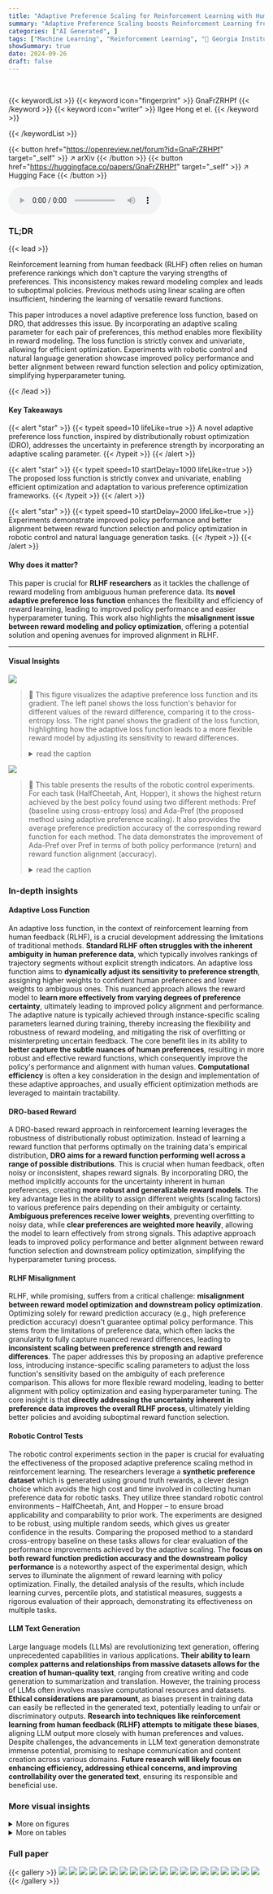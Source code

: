 ```yaml
---
title: "Adaptive Preference Scaling for Reinforcement Learning with Human Feedback"
summary: "Adaptive Preference Scaling boosts Reinforcement Learning from Human Feedback by using a novel loss function that adapts to varying preference strengths, resulting in improved policy performance and s..."
categories: ["AI Generated", ]
tags: ["Machine Learning", "Reinforcement Learning", "🏢 Georgia Institute of Technology",]
showSummary: true
date: 2024-09-26
draft: false
---
```


<br>

{{< keywordList >}}
{{< keyword icon="fingerprint" >}} GnaFrZRHPf {{< /keyword >}}
{{< keyword icon="writer" >}} Ilgee Hong et el. {{< /keyword >}}
 
{{< /keywordList >}}

{{< button href="https://openreview.net/forum?id=GnaFrZRHPf" target="_self" >}}
↗ arXiv
{{< /button >}}
{{< button href="https://huggingface.co/papers/GnaFrZRHPf" target="_self" >}}
↗ Hugging Face
{{< /button >}}



<audio controls>
    <source src="https://ai-paper-reviewer.com/GnaFrZRHPf/podcast.wav" type="audio/wav">
    Your browser does not support the audio element.
</audio>


### TL;DR


{{< lead >}}

Reinforcement learning from human feedback (RLHF) often relies on human preference rankings which don't capture the varying strengths of preferences. This inconsistency makes reward modeling complex and leads to suboptimal policies.  Previous methods using linear scaling are often insufficient, hindering the learning of versatile reward functions.

This paper introduces a novel adaptive preference loss function, based on DRO, that addresses this issue. By incorporating an adaptive scaling parameter for each pair of preferences, this method enables more flexibility in reward modeling. The loss function is strictly convex and univariate, allowing for efficient optimization.  Experiments with robotic control and natural language generation showcase improved policy performance and better alignment between reward function selection and policy optimization, simplifying hyperparameter tuning.

{{< /lead >}}


#### Key Takeaways

{{< alert "star" >}}
{{< typeit speed=10 lifeLike=true >}} A novel adaptive preference loss function, inspired by distributionally robust optimization (DRO), addresses the uncertainty in preference strength by incorporating an adaptive scaling parameter. {{< /typeit >}}
{{< /alert >}}

{{< alert "star" >}}
{{< typeit speed=10 startDelay=1000 lifeLike=true >}} The proposed loss function is strictly convex and univariate, enabling efficient optimization and adaptation to various preference optimization frameworks. {{< /typeit >}}
{{< /alert >}}

{{< alert "star" >}}
{{< typeit speed=10 startDelay=2000 lifeLike=true >}} Experiments demonstrate improved policy performance and better alignment between reward function selection and policy optimization in robotic control and natural language generation tasks. {{< /typeit >}}
{{< /alert >}}

#### Why does it matter?
This paper is crucial for **RLHF researchers** as it tackles the challenge of reward modeling from ambiguous human preference data.  Its **novel adaptive preference loss function** enhances the flexibility and efficiency of reward learning, leading to improved policy performance and easier hyperparameter tuning. This work also highlights the **misalignment issue between reward modeling and policy optimization**, offering a potential solution and opening avenues for improved alignment in RLHF.

------
#### Visual Insights



![](https://ai-paper-reviewer.com/GnaFrZRHPf/figures_4_1.jpg)

> 🔼 This figure visualizes the adaptive preference loss function and its gradient. The left panel shows the loss function's behavior for different values of the reward difference, comparing it to the cross-entropy loss. The right panel shows the gradient of the loss function, highlighting how the adaptive loss function leads to a more flexible reward model by adjusting its sensitivity to reward differences.
> <details>
> <summary>read the caption</summary>
> Figure 1: Visualization of the loss function (left) and its gradient (right) on different reward differences.
> </details>





![](https://ai-paper-reviewer.com/GnaFrZRHPf/tables_7_1.jpg)

> 🔼 This table presents the results of the robotic control experiments.  For each task (HalfCheetah, Ant, Hopper), it shows the highest return achieved by the best policy found using two different methods: Pref (baseline using cross-entropy loss) and Ada-Pref (the proposed method using adaptive preference scaling).  It also provides the average preference prediction accuracy of the corresponding reward function for each method.  The data demonstrates the improvement of Ada-Pref over Pref in terms of both policy performance (return) and reward function alignment (accuracy).
> <details>
> <summary>read the caption</summary>
> Table 1: Table for the highest return of the best policy and the average preference prediction accuracy of the corresponding reward function.
> </details>





### In-depth insights


#### Adaptive Loss Function
An adaptive loss function, in the context of reinforcement learning from human feedback (RLHF), is a crucial development addressing the limitations of traditional methods.  **Standard RLHF often struggles with the inherent ambiguity in human preference data**, which typically involves rankings of trajectory segments without explicit strength indicators.  An adaptive loss function aims to **dynamically adjust its sensitivity to preference strength**, assigning higher weights to confident human preferences and lower weights to ambiguous ones. This nuanced approach allows the reward model to **learn more effectively from varying degrees of preference certainty**, ultimately leading to improved policy alignment and performance. The adaptive nature is typically achieved through instance-specific scaling parameters learned during training, thereby increasing the flexibility and robustness of reward modeling, and mitigating the risk of overfitting or misinterpreting uncertain feedback.  The core benefit lies in its ability to **better capture the subtle nuances of human preferences**, resulting in more robust and effective reward functions, which consequently improve the policy's performance and alignment with human values.  **Computational efficiency** is often a key consideration in the design and implementation of these adaptive approaches, and usually efficient optimization methods are leveraged to maintain tractability.

#### DRO-based Reward
A DRO-based reward approach in reinforcement learning leverages the robustness of distributionally robust optimization.  Instead of learning a reward function that performs optimally on the training data's empirical distribution, **DRO aims for a reward function performing well across a range of possible distributions**. This is crucial when human feedback, often noisy or inconsistent, shapes reward signals.  By incorporating DRO, the method implicitly accounts for the uncertainty inherent in human preferences, creating **more robust and generalizable reward models**.  The key advantage lies in the ability to assign different weights (scaling factors) to various preference pairs depending on their ambiguity or certainty.  **Ambiguous preferences receive lower weights**, preventing overfitting to noisy data, while **clear preferences are weighted more heavily**, allowing the model to learn effectively from strong signals.  This adaptive approach leads to improved policy performance and better alignment between reward function selection and downstream policy optimization, simplifying the hyperparameter tuning process.

#### RLHF Misalignment
RLHF, while promising, suffers from a critical challenge: **misalignment between reward model optimization and downstream policy optimization**.  Optimizing solely for reward prediction accuracy (e.g., high preference prediction accuracy) doesn't guarantee optimal policy performance.  This stems from the limitations of preference data, which often lacks the granularity to fully capture nuanced reward differences, leading to **inconsistent scaling between preference strength and reward differences**.  The paper addresses this by proposing an adaptive preference loss, introducing instance-specific scaling parameters to adjust the loss function's sensitivity based on the ambiguity of each preference comparison.  This allows for more flexible reward modeling, leading to better alignment with policy optimization and easing hyperparameter tuning. The core insight is that **directly addressing the uncertainty inherent in preference data improves the overall RLHF process**, ultimately yielding better policies and avoiding suboptimal reward function selection.

#### Robotic Control Tests
The robotic control experiments section in the paper is crucial for evaluating the effectiveness of the proposed adaptive preference scaling method in reinforcement learning.  The researchers leverage a **synthetic preference dataset** which is generated using ground truth rewards, a clever design choice which avoids the high cost and time involved in collecting human preference data for robotic tasks.  They utilize three standard robotic control environments – HalfCheetah, Ant, and Hopper – to ensure broad applicability and comparability to prior work. The experiments are designed to be robust, using multiple random seeds, which gives us greater confidence in the results. Comparing the proposed method to a standard cross-entropy baseline on these tasks allows for clear evaluation of the performance improvements achieved by the adaptive scaling.  The **focus on both reward function prediction accuracy and the downstream policy performance** is a noteworthy aspect of the experimental design, which serves to illuminate the alignment of reward learning with policy optimization. Finally, the detailed analysis of the results, which include learning curves, percentile plots, and statistical measures, suggests a rigorous evaluation of their approach, demonstrating its effectiveness on multiple tasks.

#### LLM Text Generation
Large language models (LLMs) are revolutionizing text generation, offering unprecedented capabilities in various applications.  **Their ability to learn complex patterns and relationships from massive datasets allows for the creation of human-quality text**, ranging from creative writing and code generation to summarization and translation.  However, the training process of LLMs often involves massive computational resources and datasets.  **Ethical considerations are paramount**, as biases present in training data can easily be reflected in the generated text, potentially leading to unfair or discriminatory outputs.  **Research into techniques like reinforcement learning from human feedback (RLHF) attempts to mitigate these biases**, aligning LLM output more closely with human preferences and values. Despite challenges, the advancements in LLM text generation demonstrate immense potential, promising to reshape communication and content creation across various domains.  **Future research will likely focus on enhancing efficiency, addressing ethical concerns, and improving controllability over the generated text**, ensuring its responsible and beneficial use.


### More visual insights

<details>
<summary>More on figures
</summary>


![](https://ai-paper-reviewer.com/GnaFrZRHPf/figures_7_1.jpg)

> 🔼 This figure compares the performance of the baseline method (Pref) and the proposed method (Ada-Pref) across three robotic control tasks. The top row shows learning curves, plotting average returns over time for each method across 10 different random seeds. The bottom row displays percentile plots, providing a more detailed view of performance variability across the 10 seeds.  The plots demonstrate Ada-Pref's consistent superiority over Pref in terms of cumulative returns and robustness.
> <details>
> <summary>read the caption</summary>
> Figure 2: Learning curve plots (top) and percentile plots (bottom) for Pref and Ada-Pref. For the learning curve plots, returns at each timestep are averaged across 10 different seeds, then smoothed over timesteps using an exponential moving average (EMA) with a smoothing factor of α = 0.1. For the percentile plots, returns from 10 different seeds are sorted in ascending order.
> </details>



![](https://ai-paper-reviewer.com/GnaFrZRHPf/figures_8_1.jpg)

> 🔼 This figure shows a comparison of different methods (SLIC-HF, IPO, DPO, and Ada-DPO) for two natural language generation tasks: summarization and dialogue.  For each method, the figure displays the highest win rate achieved (percentage of times the method's generated response was preferred over a baseline) and the corresponding preference prediction accuracy. The goal is to demonstrate the improved performance of the Ada-DPO method.
> <details>
> <summary>read the caption</summary>
> Figure 3: The best win rate and the preference prediction accuracy of the corresponding model
> </details>



![](https://ai-paper-reviewer.com/GnaFrZRHPf/figures_8_2.jpg)

> 🔼 This figure compares the performance of DPO and Ada-DPO methods across summarization and dialogue tasks, showing the best preference prediction accuracy achieved by each method for each task.  Ada-DPO demonstrates a better ability to align the learned reward function with policy optimization, leading to higher win rates (performance against baseline models) than the standard DPO method. Note that the preference accuracy reported is the performance of the model chosen for its best accuracy, rather than its win rate.
> <details>
> <summary>read the caption</summary>
> Figure 4: The best preference prediction accuracy
> </details>



![](https://ai-paper-reviewer.com/GnaFrZRHPf/figures_9_1.jpg)

> 🔼 This figure consists of three subplots visualizing different aspects of the adaptive preference scaling method applied to the Ant robotic control task. (a) shows a histogram of the learned scaling factors (τ), demonstrating the distribution of the learned scaling parameters across different instances. (b) illustrates the relationship between preference strength (measured by the true reward difference) and the average learned scaling factor, showing how the scaling factor adapts to varying levels of preference uncertainty.  Lastly, (c) shows the relationship between preference strength and the learned reward difference for both the proposed Ada-Pref method and the baseline Pref method. This comparison visually demonstrates Ada-Pref’s adaptability, learning larger reward differences for strong preferences and smaller differences for ambiguous ones.
> <details>
> <summary>read the caption</summary>
> Figure 5: Histogram of learned scaling factors, relationship between preference strength and the learned scaling factors, and relationship between preference strength and the learned reward difference. All plots are from the Ant task.
> </details>



![](https://ai-paper-reviewer.com/GnaFrZRHPf/figures_9_2.jpg)

> 🔼 This figure visualizes the distribution of learned scaling factors (τ) and their relationship with confidence scores in the summarization task. The left panel shows a histogram of the scaling factors, indicating their distribution across different values. The right panel presents a line graph showing how the average scaling factor changes as the confidence score increases. This suggests that higher confidence scores (indicating clearer preferences) are associated with larger scaling factors, while lower confidence scores (indicating ambiguous preferences) are linked to smaller scaling factors.
> <details>
> <summary>read the caption</summary>
> Figure 6: Histogram of learned scaling factors and relationship between the confidence scores and the learned scaling factors. Both plots are from the summarization task.
> </details>



![](https://ai-paper-reviewer.com/GnaFrZRHPf/figures_9_3.jpg)

> 🔼 This figure shows two examples of preference data used in the paper.  The left example demonstrates a pair with a large scaling factor (τ = 4.0). The chosen response is rated as significantly better than the rejected response, leading to a large reward difference learned by the Ada-DPO method. The right example shows a pair with a small scaling factor (τ = 0.1). Here, the two responses are very similar, resulting in a small reward difference learned by Ada-DPO, signifying that the method is successfully adapting the loss scaling to the varying preference levels in the data. The figure helps to illustrate how the adaptive preference scaling adjusts the sensitivity of the model to varying degrees of preference strength.
> <details>
> <summary>read the caption</summary>
> Figure 7: Examples of preference sample pairs with large (left) and small (right) scaling factors τ, and the comparison of the learned reward difference. The preferred (chosen) responses are colored by green and the rejected responses are colored by red.
> </details>



![](https://ai-paper-reviewer.com/GnaFrZRHPf/figures_16_1.jpg)

> 🔼 This figure shows the performance of two reward learning methods, Pref and Ada-Pref, on three robotic control tasks. The top part displays learning curves, showing the average return over time for each method. The bottom part shows percentile plots, illustrating the distribution of returns across multiple independent runs. Ada-Pref consistently outperforms Pref across all tasks and percentiles.
> <details>
> <summary>read the caption</summary>
> Figure 2: Learning curve plots (top) and percentile plots (bottom) for Pref and Ada-Pref. For the learning curve plots, returns at each timestep are averaged across 10 different seeds, then smoothed over timesteps using an exponential moving average (EMA) with a smoothing factor of α = 0.1. For the percentile plots, returns from 10 different seeds are sorted in ascending order.
> </details>



![](https://ai-paper-reviewer.com/GnaFrZRHPf/figures_16_2.jpg)

> 🔼 This figure compares the performance of the proposed Ada-Pref method and the baseline Pref method across three robotic control tasks (HalfCheetah, Ant, and Hopper). The top row shows the learning curves for both methods, where the average return is plotted against the number of timesteps. The bottom row shows the percentile plots, which display the distribution of returns across multiple trials. The figure demonstrates that Ada-Pref consistently outperforms Pref in terms of both average return and percentile performance across all three tasks.
> <details>
> <summary>read the caption</summary>
> Figure 2: Learning curve plots (top) and percentile plots (bottom) for Pref and Ada-Pref. For the learning curve plots, returns at each timestep are averaged across 10 different seeds, then smoothed over timesteps using an exponential moving average (EMA) with a smoothing factor of α = 0.1. For the percentile plots, returns from 10 different seeds are sorted in ascending order.
> </details>



![](https://ai-paper-reviewer.com/GnaFrZRHPf/figures_16_3.jpg)

> 🔼 This figure presents a comprehensive analysis of the Ant task, comparing the performance of Pref and Ada-Pref-Quad.  It includes four sub-figures. (a) shows the learning curves, illustrating the performance improvement of Ada-Pref-Quad over Pref across time steps. (b) displays percentile plots, demonstrating the consistent superiority of Ada-Pref-Quad across different random seeds. (c) provides a histogram of the learned scaling factors (τ), visualizing their distribution. Finally, (d) and (e) illustrate the relationship between preference strength and both the learned scaling factor and the resulting reward difference, highlighting how Ada-Pref-Quad adapts to varying preference strengths more effectively than Pref.
> <details>
> <summary>read the caption</summary>
> Figure 8: Left: Learning curve and percentile plot for Pref and Ada-Pref-Quad. Middle: Histogram of the learned scaling factors. Right: Relationship between preference strength and the learned scaling factors, and relationship between preference strength and the learned reward difference. All plots are from the Ant task.
> </details>



![](https://ai-paper-reviewer.com/GnaFrZRHPf/figures_17_1.jpg)

> 🔼 This figure shows the performance comparison between the baseline method (Pref) and the proposed adaptive preference scaling method (Ada-Pref) on three robotic control tasks. The top row presents learning curves, illustrating the average return over time for each method across multiple trials. The bottom row displays percentile plots, showing the distribution of returns across different trials for each method and providing a more robust measure of performance.  Ada-Pref consistently outperforms Pref across all tasks and percentiles.
> <details>
> <summary>read the caption</summary>
> Figure 2: Learning curve plots (top) and percentile plots (bottom) for Pref and Ada-Pref. For the learning curve plots, returns at each timestep are averaged across 10 different seeds, then smoothed over timesteps using an exponential moving average (EMA) with a smoothing factor of α = 0.1. For the percentile plots, returns from 10 different seeds are sorted in ascending order.
> </details>



![](https://ai-paper-reviewer.com/GnaFrZRHPf/figures_18_1.jpg)

> 🔼 This figure shows the impact of the hyperparameter ρ on the performance of the model in terms of rewards and win rate. The left plot shows the relationship between ρ and the average return achieved by the model.  The right plot shows the relationship between ρ and the win rate, reflecting the model's ability to correctly predict human preferences.  The plots demonstrate that there is an optimal range for ρ, outside which performance decreases.
> <details>
> <summary>read the caption</summary>
> Figure 10: Hyperparameter sensitivity of ρ.
> </details>



</details>




<details>
<summary>More on tables
</summary>


![](https://ai-paper-reviewer.com/GnaFrZRHPf/tables_14_1.jpg)
> 🔼 This table lists the hyperparameters used for reward learning when obtaining the results shown in Table 1.  The hyperparameters shown are for the Pref and Ada-Pref methods across three different robotic control tasks (HalfCheetah, Ant, and Hopper) from the PyBullet environment.  The values represent the number of epochs, learning rate, T_max (maximum scaling factor), and ρ_0 (KL constraint parameter).
> <details>
> <summary>read the caption</summary>
> Table 3: Chosen hyperparameters for reward learning used for Table 1.
> </details>

![](https://ai-paper-reviewer.com/GnaFrZRHPf/tables_15_1.jpg)
> 🔼 This table lists the hyperparameters used for the Proximal Policy Optimization (PPO) algorithm in the robotic control experiments.  It specifies settings for the optimizer, discount factor, value function coefficient, entropy coefficient,  gradient norm, learning rate schedule, advantage normalization, clip range for the value function, number of steps per rollout, initial log standard deviation, learning rate, number of epochs, mini-batch size, non-linearity, generalized advantage estimation (GAE) coefficient, clip range, and orthogonal initialization.
> <details>
> <summary>read the caption</summary>
> Table 5: Chosen hyperparameters for PPO.
> </details>

![](https://ai-paper-reviewer.com/GnaFrZRHPf/tables_17_1.jpg)
> 🔼 This table presents the results of the Ant and Dialogue tasks.  For the Ant task, it shows the return and preference accuracy for Pref and Ada-Pref-Quad. For the Dialogue task, it shows the win rate and preference accuracy for DPO and Ada-DPO-Quad.  It summarizes the performance of the best policies and their corresponding reward functions based on two different evaluation metrics (return and win rate).
> <details>
> <summary>read the caption</summary>
> Table 6: Table for the highest return (left) and the best win rate (right) of the best policy and the average preference prediction accuracy of the corresponding reward function.
> </details>

![](https://ai-paper-reviewer.com/GnaFrZRHPf/tables_18_1.jpg)
> 🔼 This table presents the results of the Pref and Ada-Pref methods on three robotic control tasks (HalfCheetah, Ant, and Hopper).  For each task, it shows the highest return achieved by the policy and the average preference prediction accuracy of the corresponding reward function.  The table allows comparison of the performance of the standard cross-entropy loss method (Pref) against the proposed adaptive preference scaling method (Ada-Pref).
> <details>
> <summary>read the caption</summary>
> Table 7: Table for the highest return of the best policy and the average preference prediction accuracy of the corresponding reward function.
> </details>

![](https://ai-paper-reviewer.com/GnaFrZRHPf/tables_18_2.jpg)
> 🔼 This table presents the results of the experiments using the second hyperparameter tuning criterion.  The table shows the average preference prediction accuracy of the best reward function (selected based on accuracy) and the highest return achieved by the corresponding policy for the HalfCheetah, Ant, and Hopper robotic control tasks using both the Pref (baseline) and Ada-Pref methods.  It highlights the performance trade-off when prioritizing reward function accuracy over overall policy performance.
> <details>
> <summary>read the caption</summary>
> Table 8: Table for the average preference prediction accuracy of the best reward function and the highest return of the corresponding policy.
> </details>

</details>




### Full paper

{{< gallery >}}
<img src="https://ai-paper-reviewer.com/GnaFrZRHPf/1.png" class="grid-w50 md:grid-w33 xl:grid-w25" />
<img src="https://ai-paper-reviewer.com/GnaFrZRHPf/2.png" class="grid-w50 md:grid-w33 xl:grid-w25" />
<img src="https://ai-paper-reviewer.com/GnaFrZRHPf/3.png" class="grid-w50 md:grid-w33 xl:grid-w25" />
<img src="https://ai-paper-reviewer.com/GnaFrZRHPf/4.png" class="grid-w50 md:grid-w33 xl:grid-w25" />
<img src="https://ai-paper-reviewer.com/GnaFrZRHPf/5.png" class="grid-w50 md:grid-w33 xl:grid-w25" />
<img src="https://ai-paper-reviewer.com/GnaFrZRHPf/6.png" class="grid-w50 md:grid-w33 xl:grid-w25" />
<img src="https://ai-paper-reviewer.com/GnaFrZRHPf/7.png" class="grid-w50 md:grid-w33 xl:grid-w25" />
<img src="https://ai-paper-reviewer.com/GnaFrZRHPf/8.png" class="grid-w50 md:grid-w33 xl:grid-w25" />
<img src="https://ai-paper-reviewer.com/GnaFrZRHPf/9.png" class="grid-w50 md:grid-w33 xl:grid-w25" />
<img src="https://ai-paper-reviewer.com/GnaFrZRHPf/10.png" class="grid-w50 md:grid-w33 xl:grid-w25" />
<img src="https://ai-paper-reviewer.com/GnaFrZRHPf/11.png" class="grid-w50 md:grid-w33 xl:grid-w25" />
<img src="https://ai-paper-reviewer.com/GnaFrZRHPf/12.png" class="grid-w50 md:grid-w33 xl:grid-w25" />
<img src="https://ai-paper-reviewer.com/GnaFrZRHPf/13.png" class="grid-w50 md:grid-w33 xl:grid-w25" />
<img src="https://ai-paper-reviewer.com/GnaFrZRHPf/14.png" class="grid-w50 md:grid-w33 xl:grid-w25" />
<img src="https://ai-paper-reviewer.com/GnaFrZRHPf/15.png" class="grid-w50 md:grid-w33 xl:grid-w25" />
<img src="https://ai-paper-reviewer.com/GnaFrZRHPf/16.png" class="grid-w50 md:grid-w33 xl:grid-w25" />
<img src="https://ai-paper-reviewer.com/GnaFrZRHPf/17.png" class="grid-w50 md:grid-w33 xl:grid-w25" />
<img src="https://ai-paper-reviewer.com/GnaFrZRHPf/18.png" class="grid-w50 md:grid-w33 xl:grid-w25" />
<img src="https://ai-paper-reviewer.com/GnaFrZRHPf/19.png" class="grid-w50 md:grid-w33 xl:grid-w25" />
<img src="https://ai-paper-reviewer.com/GnaFrZRHPf/20.png" class="grid-w50 md:grid-w33 xl:grid-w25" />
{{< /gallery >}}